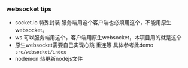 ### websocket tips
* socket.io 特殊封装 服务端用这个客户端也必须用这个，不能用原生websocket。
* ws 可以服务端用这个，客户端用原生websocket，本项目用的就是这个
* 原生websocket需要自己实现心跳 重连等 具体参考此demo `src/websocket/index`
* nodemon 热更新nodejs文件

